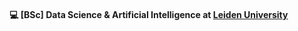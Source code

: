 #### 💻 [BSc] Data Science & Artificial Intelligence at [Leiden University](https://www.universiteitleiden.nl/en](https://www.universiteitleiden.nl/en/education/study-programmes/bachelor/data-science-and-artificial-intelligence))
